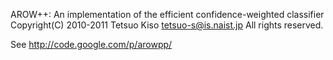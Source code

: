 AROW++: An implementation of the efficient confidence-weighted classifier
Copyright(C) 2010-2011 Tetsuo Kiso <tetsuo-s@is.naist.jp>
All rights reserved.

See http://code.google.com/p/arowpp/
